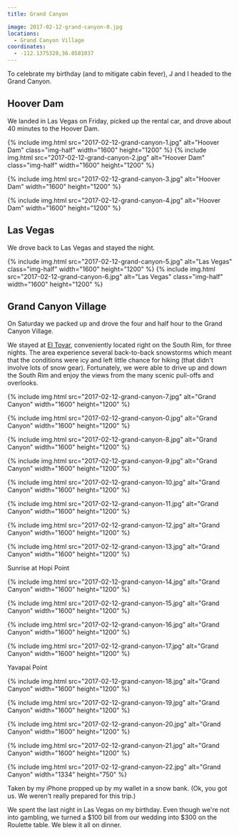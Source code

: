 ```yaml
---
title: Grand Canyon

image: 2017-02-12-grand-canyon-0.jpg
locations:
  - Grand Canyon Village
coordinates:
  - -112.1375328,36.0581037
---
```


To celebrate my birthday (and to mitigate cabin fever), J and I headed to the Grand Canyon.

## Hoover Dam

We landed in Las Vegas on Friday, picked up the rental car, and drove about 40 minutes to the Hoover Dam.

<div class="photos">
{% include img.html src="2017-02-12-grand-canyon-1.jpg" alt="Hoover Dam" class="img-half" width="1600" height="1200" %}
{% include img.html src="2017-02-12-grand-canyon-2.jpg" alt="Hoover Dam" class="img-half" width="1600" height="1200" %}

{% include img.html src="2017-02-12-grand-canyon-3.jpg" alt="Hoover Dam" width="1600" height="1200" %}

{% include img.html src="2017-02-12-grand-canyon-4.jpg" alt="Hoover Dam" width="1600" height="1200" %}

</div>

## Las Vegas

We drove back to Las Vegas and stayed the night.

<div class="photos">
{% include img.html src="2017-02-12-grand-canyon-5.jpg" alt="Las Vegas" class="img-half" width="1600" height="1200" %}
{% include img.html src="2017-02-12-grand-canyon-6.jpg" alt="Las Vegas" class="img-half" width="1600" height="1200" %}
</div>

## Grand Canyon Village

On Saturday we packed up and drove the four and half hour to the Grand Canyon Village.

We stayed at [El Tovar](http://www.grandcanyonlodges.com/lodging/el-tovar/), conveniently located right on the South Rim, for three nights. The area experience several back-to-back snowstorms which meant that the conditions were icy and left little chance for hiking (that didn't involve lots of snow gear). Fortunately, we were able to drive up and down the South Rim and enjoy the views from the many scenic pull-offs and overlooks.

<div class="photos">

{% include img.html src="2017-02-12-grand-canyon-7.jpg"  alt="Grand Canyon" width="1600" height="1200" %}

{% include img.html src="2017-02-12-grand-canyon-0.jpg" alt="Grand Canyon" width="1600" height="1200" %}

{% include img.html src="2017-02-12-grand-canyon-8.jpg" alt="Grand Canyon" width="1600" height="1200" %}

{% include img.html src="2017-02-12-grand-canyon-9.jpg" alt="Grand Canyon" width="1600" height="1200" %}

{% include img.html src="2017-02-12-grand-canyon-10.jpg"  alt="Grand Canyon" width="1600" height="1200" %}

{% include img.html src="2017-02-12-grand-canyon-11.jpg"  alt="Grand Canyon" width="1600" height="1200" %}

{% include img.html src="2017-02-12-grand-canyon-12.jpg"  alt="Grand Canyon" width="1600" height="1200" %}

{% include img.html src="2017-02-12-grand-canyon-13.jpg"  alt="Grand Canyon" width="1600" height="1200" %}

<div class="caption">Sunrise at Hopi Point</div>

{% include img.html src="2017-02-12-grand-canyon-14.jpg"  alt="Grand Canyon" width="1600" height="1200" %}

{% include img.html src="2017-02-12-grand-canyon-15.jpg"  alt="Grand Canyon" width="1600" height="1200" %}

{% include img.html src="2017-02-12-grand-canyon-16.jpg"  alt="Grand Canyon" width="1600" height="1200" %}

{% include img.html src="2017-02-12-grand-canyon-17.jpg"  alt="Grand Canyon" width="1600" height="1200" %}

<div class="caption">Yavapai Point</div>

{% include img.html src="2017-02-12-grand-canyon-18.jpg"  alt="Grand Canyon" width="1600" height="1200" %}

{% include img.html src="2017-02-12-grand-canyon-19.jpg"  alt="Grand Canyon" width="1600" height="1200" %}

{% include img.html src="2017-02-12-grand-canyon-20.jpg"  alt="Grand Canyon" width="1600" height="1200" %}

{% include img.html src="2017-02-12-grand-canyon-21.jpg"  alt="Grand Canyon" width="1600" height="1200" %}

{% include img.html src="2017-02-12-grand-canyon-22.jpg"  alt="Grand Canyon" width="1334" height="750" %}

<div class="caption">Taken by my iPhone propped up by my wallet in a snow bank. (Ok, you got us. We weren't really prepared for this trip.)</div>
</div>

We spent the last night in Las Vegas on my birthday. Even though we're not into gambling, we turned a $100 bill from our wedding into $300 on the Roulette table. We blew it all on dinner.
